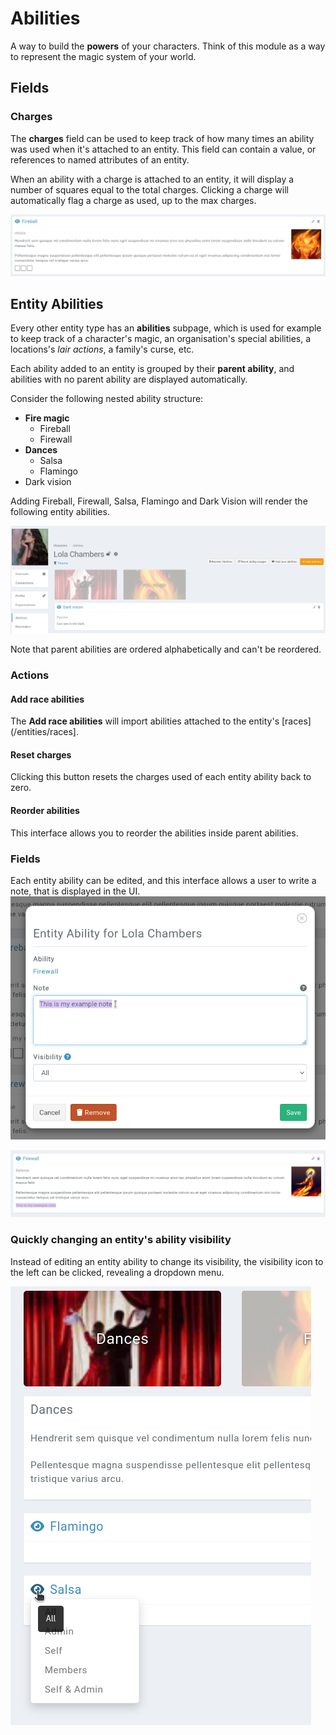 # Abilities

A way to build the **powers** of your characters. Think of this module as a way to represent the magic system of your world.

## Fields

### Charges

The **charges** field can be used to keep track of how many times an ability was used when it's attached to an entity. This field can contain a value, or references to named attributes of an entity.

When an ability with a charge is attached to an entity, it will display a number of squares equal to the total charges. Clicking a charge will automatically flag a charge as used, up to the max charges.

![img.png](img/ability-charge.png)


## Entity Abilities

Every other entity type has an **abilities** subpage, which is used for example to keep track of a character's magic, an organisation's special abilities, a locations's _lair actions_, a family's curse, etc.

Each ability added to an entity is grouped by their **parent ability**, and abilities with no parent ability are displayed automatically.

Consider the following nested ability structure:

* **Fire magic**
  * Fireball
  * Firewall
* **Dances**
  * Salsa
  * Flamingo
* Dark vision

Adding Fireball, Firewall, Salsa, Flamingo and Dark Vision will render the following entity abilities.

![Entity Abilities](img/entity-abilities.png)

Note that parent abilities are ordered alphabetically and can't be reordered.

### Actions

#### Add race abilities

The **Add race abilities** will import abilities attached to the entity's [races](/entities/races].

#### Reset charges

Clicking this button resets the charges used of each entity ability back to zero.

#### Reorder abilities

This interface allows you to reorder the abilities inside parent abilities.


### Fields

Each entity ability can be edited, and this interface allows a user to write a note, that is displayed in the UI.
![Form to define a note on the entity ability](img/entity-ability-note-1.png)

![Displaying an entity ability note](img/entity-ability-note-2.png)


### Quickly changing an entity's ability visibility

Instead of editing an entity ability to change its visibility, the visibility icon to the left can be clicked, revealing a dropdown menu.

![Entity ability visibility dropdown](img/entity-ability-visibility.png)
